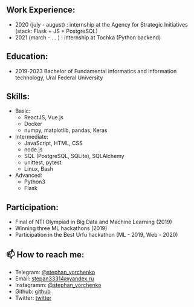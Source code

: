 ## Work Experience:
  - 2020 (july - august) : internship at the Agency for Strategic Initiatives (stack: Flask + JS + PostgreSQL)
  - 2021 (march - ... )  : internship at Tochka (Python backend)

## Education:
 - 2019-2023 Bachelor of Fundamental informatics and information technology, Ural Federal University
 
## Skills:
  - Basic: 
      - ReactJS, Vue.js
      - Docker
      - numpy, matplotlib, pandas, Keras
  - Intermediate:  
      - JavaScript, HTML, CSS
      - node.js
      - SQL (PostgreSQL, SQLite), SQLAlchemy
      - unittest, pytest
      - Linux, Bash
  - Advanced:
      - Python3
      - Flask
  
## Participation:
  - Final of NTI Olympiad in Big Data and Machine Learning (2019)
  - Winning three ML hackathons (2019)
  - Participation in the Best Urfu hackathon (ML - 2019, Web - 2020)
      
## 📫 How to reach me:
  - Telegram: [ @stephan_yorchenko ](https://t.me/stephan_yorchenko)
  - Email: stepan33314@yandex.ru
  - Instagramm: [ @stephan_yorchenko ](https://www.instagram.com/stephan_yorchenko/)
  - Github: [ github ](http://yorchenko.rocks/git)
  - Twitter: [ twitter ](https://twitter.com/StephanYorchen1)
  <!-- - HH: [ Юрченко  Степан ](https://ekaterinburg.hh.ru/resume/c5dd9cd5ff082b424c0039ed1f5a6438675548#key-skills) -->
